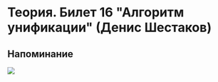 # Теория. Билет 16 "Алгоритм унификации" (Денис Шестаков)

## Напоминание

![](https://ibb.co/rHK4nnD)